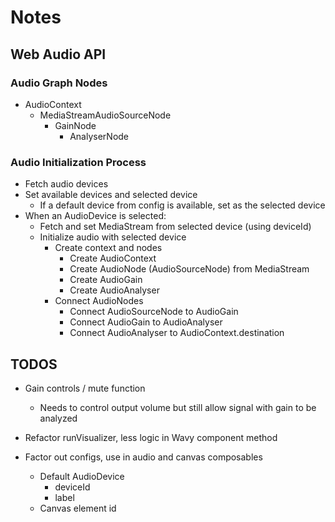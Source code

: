 # Notes


## Web Audio API

### Audio Graph Nodes

- AudioContext
  - MediaStreamAudioSourceNode
    - GainNode
      - AnalyserNode

### Audio Initialization Process

- Fetch audio devices
- Set available devices and selected device
  - If a default device from config is available, set as the selected device
- When an AudioDevice is selected:
  - Fetch and set MediaStream from selected device (using deviceId)
  - Initialize audio with selected device
    - Create context and nodes
      - Create AudioContext
      - Create AudioNode (AudioSourceNode) from MediaStream
      - Create AudioGain
      - Create AudioAnalyser 
    - Connect AudioNodes
      - Connect AudioSourceNode to AudioGain
      - Connect AudioGain to AudioAnalyser
      - Connect AudioAnalyser to AudioContext.destination


## TODOS

- Gain controls / mute function
  - Needs to control output volume but still allow signal with gain to be analyzed

- Refactor runVisualizer, less logic in Wavy component method

- Factor out configs, use in audio and canvas composables
  - Default AudioDevice
    - deviceId
    - label
  - Canvas element id

